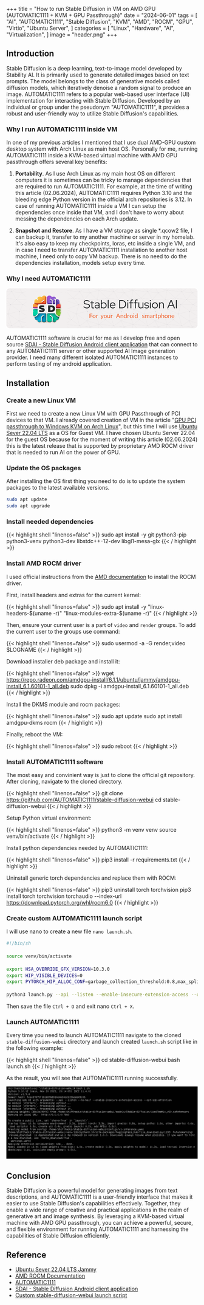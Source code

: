 +++
title = "How to run Stable Diffusion in VM on AMD GPU (AUTOMATIC1111 + KVM + GPU Passthrough)"
date = "2024-06-01"
tags = [
    "AI",
    "AUTOMATIC1111",
    "Stable Diffusion",
    "KVM",
    "AMD",
    "ROCM",
    "GPU",
    "Virtio",
    "Ubuntu Server",
]
categories = [
    "Linux",
    "Hardware",
    "AI",
    "Virtualization",
]
image = "header.png"
+++

## Introduction 

Stable Diffusion is a deep learning, text-to-image model developed by Stability AI. It is primarily used to generate detailed images based on text prompts. The model belongs to the class of generative models called diffusion models, which iteratively denoise a random signal to produce an image. AUTOMATIC1111 refers to a popular web-based user interface (UI) implementation for interacting with Stable Diffusion. Developed by an individual or group under the pseudonym "AUTOMATIC1111", it provides a robust and user-friendly way to utilize Stable Diffusion's capabilities. 

### Why I run AUTOMATIC1111 inside VM

In one of my previous articles I mentioned that I use dual AMD-GPU custom desktop system with Arch Linux as main host OS. Personally for me, running AUTOMATIC1111 inside a KVM-based virtual machine with AMD GPU passthrough offers several key benefits:

1. **Portability**. As I use Arch Linux as my main host OS on different computers it is sometimes can be tricky to manage dependencies that are required to run AUTOMATIC1111. For example, at the time of writing this article (02.06.2024), AUTOMATIC1111 requires Python 3.10 and the bleeding edge Python version in the official arch repositories is 3.12. In case of running AUTOMATIC1111 inside a VM I can setup the dependencies once inside that VM, and I don't have to worry about messing the dependencies on each Arch update.

2. **Snapshot and Restore**. As I have a VM storage as single *.qcow2 file, I can backup it, transfer to my another machine or server in my homelab. It's also easy to keep my checkpoints, loras, etc inside a single VM, and in case I need to transfer AUTOMATIC1111 installation to another host machine, I need only to copy VM backup. There is no need to do the dependencies installation, models setup every time.

### Why I need AUTOMATIC1111

![](https://github.com/ShiftHackZ/Stable-Diffusion-Android/raw/master/docs/assets/github-header-image.png)

AUTOMATIC1111 software is crucial for me as I develop free and open source [SDAI - Stable Diffusion Android client application](https://github.com/ShiftHackZ/Stable-Diffusion-Android) that can connect to any AUTOMATIC1111 server or other supported AI Image generation provider. I need many different isolated AUTOMATIC1111 instances to perform testing of my android application. 

## Installation

### Create a new Linux VM

First we need to create a new Linux VM with GPU Passthrough of PCI devices to that VM. I already covered creation of VM in the article "[GPU PCI passthrough to Windows KVM on Arch Linux](https://blog.moroz.cc/post/gpu-pci-passthrough-to-windows-kvm-on-arch-linux/#setup-a-new-vm-and-install-windows-1011)", but this time I will use [Ubuntu Sever 22.04 LTS](https://releases.ubuntu.com/22.04/) as a OS for Guest VM. I have chosen Ubuntu Server 22.04 for the guest OS because for the moment of writing this article (02.06.2024) this is the latest release that is supported by proprietary AMD ROCM driver that is needed to run AI on the power of GPU.

### Update the OS packages

After installing the OS first thing you need to do is to update the system packages to the latest available versions.

```bash
sudo apt update
sudo apt upgrade
```

### Install needed dependencies

{{< highlight shell "linenos=false" >}}
sudo apt install -y git python3-pip python3-venv python3-dev libstdc++-12-dev libgl1-mesa-glx
{{< / highlight >}}

### Install AMD ROCM driver

I used official instructions from the [AMD documentation](https://rocm.docs.amd.com/projects/install-on-linux/en/latest/tutorial/quick-start.html) to install the ROCM driver. 

First, install headers and extras for the current kernel:

{{< highlight shell "linenos=false" >}}
sudo apt install -y "linux-headers-$(uname -r)" "linux-modules-extra-$(uname -r)"
{{< / highlight >}}

Then, ensure your current user is a part of `video` and `render` groups. To add the current user to the groups use command:

{{< highlight shell "linenos=false" >}}
sudo usermod -a -G render,video $LOGNAME
{{< / highlight >}}

Download installer deb package and install it:

{{< highlight shell "linenos=false" >}}
wget https://repo.radeon.com/amdgpu-install/6.1.1/ubuntu/jammy/amdgpu-install_6.1.60101-1_all.deb
sudo dpkg -i amdgpu-install_6.1.60101-1_all.deb
{{< / highlight >}}

Install the DKMS module and rocm packages:

{{< highlight shell "linenos=false" >}}
sudo apt update
sudo apt install amdgpu-dkms rocm
{{< / highlight >}}

Finally, reboot the VM:

{{< highlight shell "linenos=false" >}}
sudo reboot
{{< / highlight >}}

### Install AUTOMATIC1111 software

The most easy and convinient way is just to clone the official git repository. After cloning, navigate to the cloned directory.

{{< highlight shell "linenos=false" >}}
git clone https://github.com/AUTOMATIC1111/stable-diffusion-webui
cd stable-diffusion-webui
{{< / highlight >}}

Setup Python virtual environment:

{{< highlight shell "linenos=false" >}}
python3 -m venv venv
source venv/bin/activate
{{< / highlight >}}

Install python dependencies needed by AUTOMATIC1111:

{{< highlight shell "linenos=false" >}}
pip3 install -r requirements.txt
{{< / highlight >}}

Uninstall generic torch dependencies and replace them with ROCM:

{{< highlight shell "linenos=false" >}}
pip3 uninstall torch torchvision
pip3 install torch torchvision torchaudio --index-url https://download.pytorch.org/whl/rocm6.0
{{< / highlight >}}

### Create custom AUTOMATIC1111 launch script

I will use nano to create a new file `nano launch.sh`.

```bash
#!/bin/sh

source venv/bin/activate

export HSA_OVERRIDE_GFX_VERSION=10.3.0
export HIP_VISIBLE_DEVICES=0
export PYTORCH_HIP_ALLOC_CONF=garbage_collection_threshold:0.8,max_split_size_mb:512

python3 launch.py --api --listen --enable-insecure-extension-access --opt-sdp-attention
```

Then save the file `Ctrl + O` and exit nano `Ctrl + X`.

### Launch AUTOMATIC1111

Every time you need to launch AUTOMATIC1111 navigate to the cloned `stable-diffusion-webui` directory and launch created `launch.sh` script like in the following example:

{{< highlight shell "linenos=false" >}}
cd stable-diffusion-webui
bash launch.sh
{{< / highlight >}}

As the result, you will see that AUTOMATIC1111 running successfully.

![Running AUTOMATIC1111 instance.](a1111-launch.png)

## Conclusion

Stable Diffusion is a powerful model for generating images from text descriptions, and AUTOMATIC1111 is a user-friendly interface that makes it easier to use Stable Diffusion's capabilities effectively. Together, they enable a wide range of creative and practical applications in the realm of generative art and image synthesis. By leveraging a KVM-based virtual machine with AMD GPU passthrough, you can achieve a powerful, secure, and flexible environment for running AUTOMATIC1111 and harnessing the capabilities of Stable Diffusion efficiently.

## Reference

- [Ubuntu Sever 22.04 LTS Jammy](https://releases.ubuntu.com/22.04/)
- [AMD ROCM Documentation](https://rocm.docs.amd.com/projects/install-on-linux/en/latest/tutorial/quick-start.html)
- [AUTOMATIC1111](https://github.com/AUTOMATIC1111/stable-diffusion-webui)
- [SDAI - Stable Diffusion Android client application](https://github.com/ShiftHackZ/Stable-Diffusion-Android)
- [Custom stable-diffusion-webui launch script](https://gist.github.com/evshiron/8cf4de34aa01e217ce178b8ed54a2c43)

